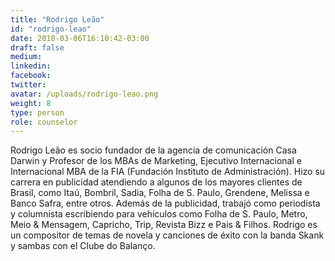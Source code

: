 ```yaml
---
title: "Rodrigo Leão"
id: "rodrigo-leao"
date: 2018-03-06T16:10:42-03:00
draft: false
medium:
linkedin:
facebook:
twitter:
avatar: /uploads/rodrigo-leao.png
weight: 8
type: person
role: counselor
---
```


Rodrigo Leão es socio fundador de la agencia de comunicación Casa Darwin y Profesor de los MBAs de Marketing, Ejecutivo Internacional e Internacional MBA de la FIA (Fundación Instituto de Administración). Hizo su carrera en publicidad atendiendo a algunos de los mayores clientes de Brasil, como Itaú, Bombril, Sadia, Folha de S. Paulo, Grendene, Melissa e Banco Safra, entre otros. Además de la publicidad, trabajó como periodista y columnista escribiendo para vehículos como Folha de S. Paulo, Metro, Meio & Mensagem, Capricho, Trip, Revista Bizz e Pais & Filhos. Rodrigo es un compositor de temas de novela y canciones de éxito con la banda Skank y sambas con el Clube do Balanço.
